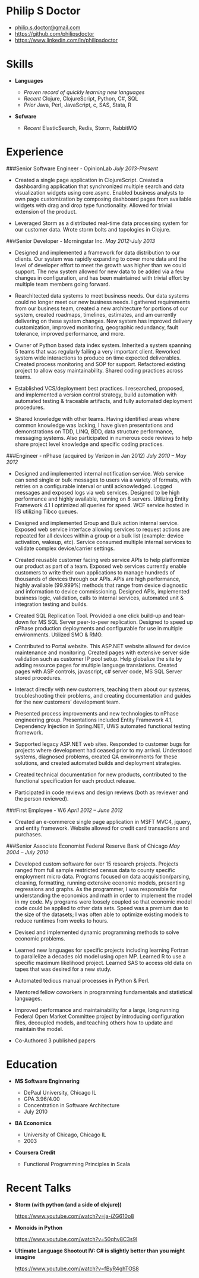 # Philip S Doctor

* <philip.s.doctor@gmail.com>
* <https://github.com/philipsdoctor>
* <https://www.linkedin.com/in/philipsdoctor>

# Skills

* **Languages**
    - _Proven record of quickly learning new languages_
    - *Recent* Clojure, ClojureScript, Python, C#, SQL
    - *Prior* Java, Perl, JavaScript, c, SAS, Stata, R

* **Sofware**
    - *Recent* ElasticSearch, Redis, Storm, RabbitMQ

# Experience

###Senior Software Engineer - OpinionLab
_July 2013-Present_

- Created a single page application in ClojureScript. Created a dashboarding application that synchronized multiple search and data visualization widgets using core.async. Enabled business analysts to own page customization by composing dashboard pages from available widgets with drag and drop type functionality. Allowed for trivial extension of the product.

- Leveraged Storm as a distributed real-time data processing system for our customer data. Wrote storm bolts and topologies in Clojure.

###Senior Developer - Morningstar Inc.
_May 2012-July 2013_

- Designed and implemented a framework for data distribution to our clients. Our system was rapidly expanding to cover more data and the level of developer effort to meet the growth was higher than we could support. The new system allowed for new data to be added via a few changes in configuration, and has been maintained with trivial effort by multiple team members going forward.

- Rearchitected data systems to meet business needs. Our data systems could no longer meet our new business needs. I gathered requirements from our business team, created a new architecture for portions of our system, created roadmaps, timelines, estimates, and am currently delivering on these system changes. New system has improved delivery customization, improved monitoring, geographic redundancy, fault tolerance, improved performance, and more.

- Owner of Python based data index system. Inherited a system spanning 5 teams that was regularly failing a very important client. Reworked system wide interactions to produce on time expected deliverables. Created process monitoring and SOP for support. Refactored existing project to allow easy maintainability. Shared coding practices across teams.

- Established VCS/deployment best practices. I researched, proposed, and implemented a version control strategy, build automation with automated testing & traceable artifacts, and fully automated deployment procedures.

- Shared knowledge with other teams. Having identified areas where common knowledge was lacking, I have given presentations and demonstrations on TDD, LINQ, BDD, data structure performance, messaging systems. Also participated in numerous code reviews to help share project level knowledge and specific coding practices.

###Engineer - nPhase (acquired by Verizon in Jan 2012)
_July 2010 – May 2012_

- Designed and implemented internal notification service. Web service can send single or bulk messages to users via a variety of formats, with retries on a configurable interval or until acknowledged. Logged messages and exposed logs via web services. Designed to be high performance and highly available, running on 8 servers. Utilizing Entity Framework 4.1 I optimized all queries for speed. WCF service hosted in IIS utilizing Tibco queues.

- Designed and implemented Group and Bulk action internal service. Exposed web service interface allowing services to request actions are repeated for all devices within a group or a bulk list (example: device activation, wakeup, etc). Service consumed multiple internal services to validate complex device/carrier settings.

- Created reusable customer facing web service APIs to help platformize our product as part of a team. Exposed web services currently enable customers to write their own applications to manage hundreds of thousands of devices through our APIs. APIs are high performance, highly available (99.999%) methods that range from device diagnostic and information to device commissioning. Designed APIs, implemented business logic, validation, calls to internal services, automated unit & integration testing and builds.

- Created SQL Replication Tool. Provided a one click build-up and tear-down for MS SQL Server peer-to-peer replication. Designed to speed up nPhase production deployments and configurable for use in multiple environments. Utilized SMO & RMO.

- Contributed to Portal website. This ASP.NET website allowed for device maintenance and monitoring. Created pages with extensive server side validation such as customer IP pool setup. Help globalize the site by adding resource pages for multiple language translations. Created pages with ASP controls, javascript, c# server code, MS SQL Server stored procedures.

- Interact directly with new customers, teaching them about our systems, troubleshooting their problems, and creating documentation and guides for the new customers’ development team.

- Presented process improvements and new technologies to nPhase engineering group. Presentations included Entity Framework 4.1, Dependency Injection in Spring.NET, UWS automated functional testing framework.

- Supported legacy ASP.NET web sites. Responded to customer bugs for projects where development had ceased prior to my arrival. Understood systems, diagnosed problems, created QA environments for these solutions, and created automated builds and deployment strategies.

- Created technical documentation for new products, contributed to the functional specification for each product release.

- Participated in code reviews and design reviews (both as reviewer and the person reviewed).

###First Employee - W6
_April 2012 – June 2012_

- Created an e-commerce single page application in MSFT MVC4, jquery, and entity framework. Website allowed for credit card transactions and purchases.

###Senior Associate Economist Federal Reserve Bank of Chicago
_May 2004 – July 2010_

- Developed custom software for over 15 research projects. Projects ranged from full sample restricted census data to county specific employment micro data. Programs focused on data acquisition/parsing, cleaning, formatting, running extensive economic models, presenting regressions and graphs. As the programmer, I was responsible for understanding the economics and math in order to implement the model in my code. My programs were loosely coupled so that economic model code could be applied to other data sets. Speed was a premium due to the size of the datasets; I was often able to optimize existing models to reduce runtimes from weeks to hours.

- Devised and implemented dynamic programming methods to solve economic problems.

- Learned new languages for specific projects including learning Fortran to parallelize a decades old model using open MP. Learned R to use a specific maximum likelihood project. Learned SAS to access old data on tapes that was desired for a new study.

- Automated tedious manual processes in Python & Perl.

- Mentored fellow coworkers in programming fundamentals and statistical languages.

- Improved performance and maintainability for a large, long running Federal Open Market Committee project by introducing configuration files, decoupled models, and teaching others how to update and maintain the model.

- Co-Authored 3 published papers

# Education

* **MS Software Enginnering**
    - DePaul University, Chicago IL
    - GPA 3.96/4.00
    - Concentration in Software Architecture
    - July 2010

* **BA Economics**
    - University of Chicago, Chicago IL
    - 2003

* **Coursera Credit**
    - Functional Programming Principles in Scala 
    
# Recent Talks
* **Storm (with python (and a side of clojure))** 
  
  https://www.youtube.com/watch?v=ja-iZG610o8
  
* **Monoids in Python**
  
  https://www.youtube.com/watch?v=50qhv8C3s9I
  
* **Ultimate Language Shootout IV: C# is slightly better than you might imagine**
  
  https://www.youtube.com/watch?v=fByR4ghTOS8 
 
